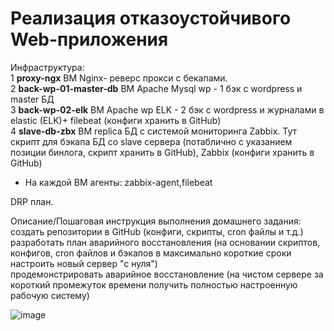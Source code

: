 #  Реализация отказоустойчивого Web-приложения
Инфраструктура:  
1  	**proxy-ngx**  ВМ Nginx- реверс прокси  c бекапами.  
2   **back-wp-01-master-db**    ВМ Apache Mysql wp - 1 бэк с wordpress и master БД  
3   **back-wp-02-elk** ВМ Apache wp ELK - 2 бэк с wordpress и журналами в elastic (ELK)+ filebeat    (конфиги хранить в GitHub)  
4   **slave-db-zbx**  ВМ replica БД c системой мониторинга Zabbix. Тут скрипт для бэкапа БД со slave сервера (потаблично с указанием позиции бинлога, скрипт хранить в GitHub), Zabbix (конфиги хранить в GitHub)  

+ На каждой ВМ агенты: zabbix-agent,filebeat  

DRP план.

Описание/Пошаговая инструкция выполнения домашнего задания:  
создать репозитории в GitHub (конфиги, скрипты, cron файлы и т.д.)  
разработать план аварийного восстановления (на основании скриптов, конфигов, cron файлов и бэкапов в максимально короткие сроки настроить новый сервер "с нуля")  
продемонстрировать аварийное восстановление (на чистом сервере за короткий промежуток времени получить полностью настроенную рабочую систему)  



![image](https://github.com/socrat16/otus_project/assets/71122445/e1866aeb-ed1f-4c60-b526-f0a368f708c7)
